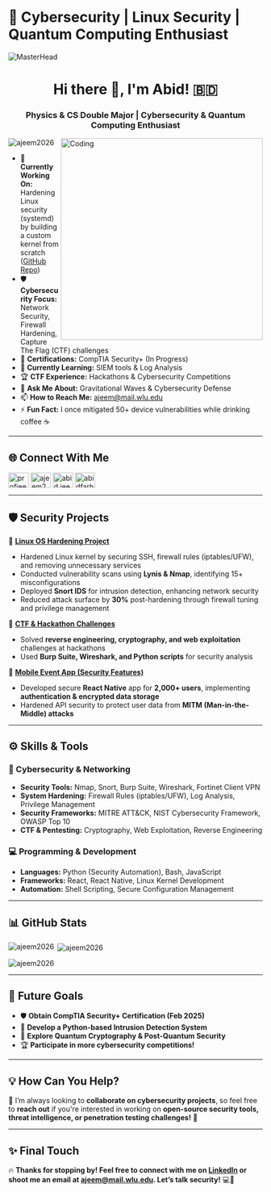# 🚀 Cybersecurity | Linux Security | Quantum Computing Enthusiast
![MasterHead](https://d2r55xnwy6nx47.cloudfront.net/uploads/2020/07/Qubits_2880x1220_Lede_HPA.gif)

<h1 align="center">Hi there 👋, I'm Abid! 🇧🇩</h1>
<h3 align="center">Physics & CS Double Major | Cybersecurity & Quantum Computing Enthusiast</h3>

<img align="right" alt="Coding" width="400" src="https://user-images.githubusercontent.com/69011963/137184767-79a13ec7-1bb3-4341-a6da-3a149c9c159a.gif">

<p align="left"> <img src="https://komarev.com/ghpvc/?username=ajeem2026&label=Profile%20views&color=0e75b6&style=flat" alt="ajeem2026" /> </p>

- 🔐 **Currently Working On:** Hardening Linux security (systemd) by building a custom kernel from scratch ([GitHub Repo](https://github.com/ajeem2026/LFS_cs402))  
- 🛡️ **Cybersecurity Focus:** Network Security, Firewall Hardening, Capture The Flag (CTF) challenges  
- 📜 **Certifications:** CompTIA Security+ (In Progress)  
- 🌱 **Currently Learning:** SIEM tools & Log Analysis  
- 🏆 **CTF Experience:** Hackathons & Cybersecurity Competitions  
- 💬 **Ask Me About:** Gravitational Waves & Cybersecurity Defense  
- 📫 **How to Reach Me:** [ajeem@mail.wlu.edu](mailto:ajeem@mail.wlu.edu)  
- ⚡ **Fun Fact:** I once mitigated 50+ device vulnerabilities while drinking coffee ☕  

---

## 🌐 Connect With Me
<p align="left">
<a href="https://linkedin.com/in/profjeem" target="blank"><img align="center" src="https://raw.githubusercontent.com/rahuldkjain/github-profile-readme-generator/master/src/images/icons/Social/linked-in-alt.svg" alt="profjeem" height="30" width="40" /></a>
<a href="https://fb.com/ajeem2026" target="blank"><img align="center" src="https://raw.githubusercontent.com/rahuldkjain/github-profile-readme-generator/master/src/images/icons/Social/facebook.svg" alt="ajeem2026" height="30" width="40" /></a>
<a href="https://instagram.com/abid.jeem__" target="blank"><img align="center" src="https://raw.githubusercontent.com/rahuldkjain/github-profile-readme-generator/master/src/images/icons/Social/instagram.svg" alt="abid.jeem__" height="30" width="40" /></a>
<a href="https://www.youtube.com/c/abidfarhanjeem5207" target="blank"><img align="center" src="https://raw.githubusercontent.com/rahuldkjain/github-profile-readme-generator/master/src/images/icons/Social/youtube.svg" alt="abidfarhanjeem5207" height="30" width="40" /></a>
</p>

---

## 🛡️ Security Projects
🔹 **[Linux OS Hardening Project](https://github.com/ajeem2026/Linux-Security)**  
  - Hardened Linux kernel by securing SSH, firewall rules (iptables/UFW), and removing unnecessary services  
  - Conducted vulnerability scans using **Lynis & Nmap**, identifying 15+ misconfigurations  
  - Deployed **Snort IDS** for intrusion detection, enhancing network security  
  - Reduced attack surface by **30%** post-hardening through firewall tuning and privilege management  

🔹 **[CTF & Hackathon Challenges](https://github.com/ajeem2026/CTF-Writeups)**  
  - Solved **reverse engineering, cryptography, and web exploitation** challenges at hackathons  
  - Used **Burp Suite, Wireshark, and Python scripts** for security analysis  

🔹 **[Mobile Event App (Security Features)](https://github.com/ajeem2026/EventApp)**  
  - Developed secure **React Native** app for **2,000+ users**, implementing **authentication & encrypted data storage**  
  - Hardened API security to protect user data from **MITM (Man-in-the-Middle) attacks**  

---

## ⚙️ Skills & Tools
### 🔐 Cybersecurity & Networking
- **Security Tools:** Nmap, Snort, Burp Suite, Wireshark, Fortinet Client VPN  
- **System Hardening:** Firewall Rules (iptables/UFW), Log Analysis, Privilege Management  
- **Security Frameworks:** MITRE ATT&CK, NIST Cybersecurity Framework, OWASP Top 10  
- **CTF & Pentesting:** Cryptography, Web Exploitation, Reverse Engineering  

### 💻 Programming & Development
- **Languages:** Python (Security Automation), Bash, JavaScript  
- **Frameworks:** React, React Native, Linux Kernel Development  
- **Automation:** Shell Scripting, Secure Configuration Management  

---

## 📊 GitHub Stats
<p>
<img align="left" src="https://github-readme-stats.vercel.app/api/top-langs?username=ajeem2026&show_icons=true&locale=en&layout=compact" alt="ajeem2026" />
</p>

<p>&nbsp;<img align="center" src="https://github-readme-stats.vercel.app/api?username=ajeem2026&show_icons=true&locale=en" alt="ajeem2026" /></p>

<p><img align="center" src="https://github-readme-streak-stats.herokuapp.com/?user=ajeem2026&" alt="ajeem2026" /></p>

---

## 🚀 Future Goals
- 🛡️ **Obtain CompTIA Security+ Certification (Feb 2025)**
- 🎯 **Develop a Python-based Intrusion Detection System**
- 🔭 **Explore Quantum Cryptography & Post-Quantum Security**
- 🏆 **Participate in more cybersecurity competitions!**  

---

## 💡 How Can You Help?
🔹 I’m always looking to **collaborate on cybersecurity projects**, so feel free to **reach out** if you're interested in working on **open-source security tools, threat intelligence, or penetration testing challenges!** 🚀  

---

## ✨ Final Touch
🔥 **Thanks for stopping by! Feel free to connect with me on [LinkedIn](https://linkedin.com/in/profjeem) or shoot me an email at [ajeem@mail.wlu.edu](mailto:ajeem@mail.wlu.edu). Let’s talk security!** 💻🔐  
